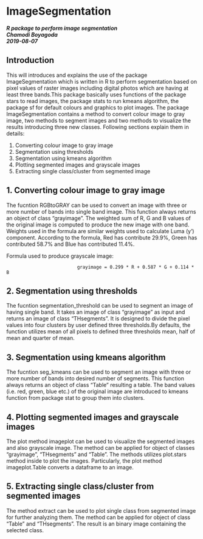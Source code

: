 # ImageSegmentation
***R package to perform image segmentation***\
***Chamodi Boyagoda***\
***2019-08-07***
## Introduction
This will introduces and explains the use of the package ImageSegmentation which is written in R to perform segmentation based on pixel values of raster images including digital photos which are having at least three bands.This package basically uses functions of the package stars to read images, the package stats to run kmeans algorithm, the package sf for default colours and graphics to plot images. The package ImageSegmentation contains a method to convert colour image to gray image, two methods to segment images and two methods to visualize the results introducing three new classes. Following sections explain them in details:

1. Converting colour image to gray image
2. Segmentation using thresholds
3. Segmentation using kmeans algorithm
4. Plotting segmented images and grayscale images
5. Extracting single class/cluster from segmented image

## 1. Converting colour image to gray image
The fucntion RGBtoGRAY can be used to convert an image with three or more number of bands into single band image. This function always returns an object of class “grayimage”. The weighted sum of R, G and B values of the original image is computed to produce the new image with one band. Weights used in the formula are similar weights used to calculate Luma (y’) component. According to the formula, Red has contribute 29.9%, Green has contributed 58.7% and Blue has contributed 11.4%.

Formula used to produce grayscale image:

                              grayimage = 0.299 * R + 0.587 * G + 0.114 * B
                              
## 2. Segmentation using thresholds
The fucntion segmentation_threshold can be used to segment an image of having single band. It takes an image of class “grayimage” as input and returns an image of class “THsegments”. It is designed to divide the pixel values into four clusters by user defined three thresholds.By defaults, the function utilizes mean of all pixels to defined three thresholds mean, half of mean and quarter of mean.

## 3. Segmentation using kmeans algorithm
The fucntion seg_kmeans can be used to segment an image with three or more number of bands into desired number of segments. This function always returns an object of class “Table” resulting a table. The band values (i.e. red, green, blue etc.) of the original image are introduced to kmeans function from package stat to group them into clusters. 

## 4. Plotting segmented images and grayscale images
The plot method imageplot can be used to visualize the segmented images and also grayscale image. The method can be applied for object of classes “grayimage”, “THsegments” and “Table”. The methods utilizes plot.stars method inside to plot the images. Particularly, the plot method imageplot.Table converts a dataframe to an image.

## 5. Extracting single class/cluster from segmented images
The method extract can be used to plot single class from segmented image for further analyzing them. The method can be applied for object of class “Table” and “THsegments”. The result is an binary image containing the selected class.

